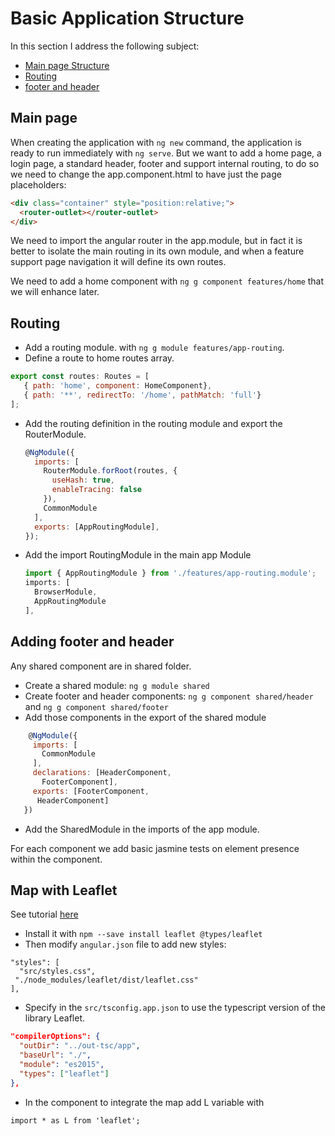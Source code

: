 # Basic Application Structure

In this section I address the following subject:

* [Main page Structure](#main-page)
* [Routing](#routing)
* [footer and header](#adding-footer-and-header)

## Main page

When creating the application with `ng new` command, the application is ready to run immediately with `ng serve`. But we want to add a home page, a login page, a standard header, footer and support internal routing, to do so we need to change the app.component.html to have just the page placeholders:

```html
<div class="container" style="position:relative;">
  <router-outlet></router-outlet>
</div>
```

We need to import the angular router in the app.module, but in fact it is better to isolate the main routing in its own module, and when a feature support page navigation it will define its own routes.

We need to add a home component with `ng g component features/home` that we will enhance later.

## Routing

* Add a routing module. with `ng g module features/app-routing`.
* Define a route to home routes array.

 ```javascript
 export const routes: Routes = [
    { path: 'home', component: HomeComponent},
    { path: '**', redirectTo: '/home', pathMatch: 'full'}
 ];
 ```

* Add the routing definition in the routing module and export the RouterModule.

  ```javascript
  @NgModule({
    imports: [
      RouterModule.forRoot(routes, {
        useHash: true,
        enableTracing: false
      }),
      CommonModule
    ],
    exports: [AppRoutingModule],
  });
  ```

* Add the import RoutingModule in the main app Module

  ```javascript
  import { AppRoutingModule } from './features/app-routing.module';
  imports: [
    BrowserModule,
    AppRoutingModule
  ],
  ```

## Adding footer and header

Any shared component are in shared folder.

* Create a shared module: `ng g module shared`
* Create footer and header components: `ng g component shared/header` and `ng g component shared/footer` 
* Add those components in the export of the shared module

 ```javascript
     @NgModule({
      imports: [
        CommonModule
      ],
      declarations: [HeaderComponent,
        FooterComponent],
      exports: [FooterComponent,
       HeaderComponent]
    })
 ```

* Add the SharedModule in the imports of the app module.

For each component we add basic jasmine tests on element presence within the component.

## Map with Leaflet

See tutorial [here](https://leafletjs.com/examples.html)

* Install it with `npm --save install leaflet @types/leaflet`
* Then modify `angular.json` file to add new styles:

```
"styles": [
  "src/styles.css",
 "./node_modules/leaflet/dist/leaflet.css"
],
```
* Specify in the `src/tsconfig.app.json` to use the typescript version of the library Leaflet.

```json
"compilerOptions": {
  "outDir": "../out-tsc/app",
  "baseUrl": "./",
  "module": "es2015",
  "types": ["leaflet"]
},
```

* In the component to integrate the map add L variable with

```
import * as L from 'leaflet';
```
